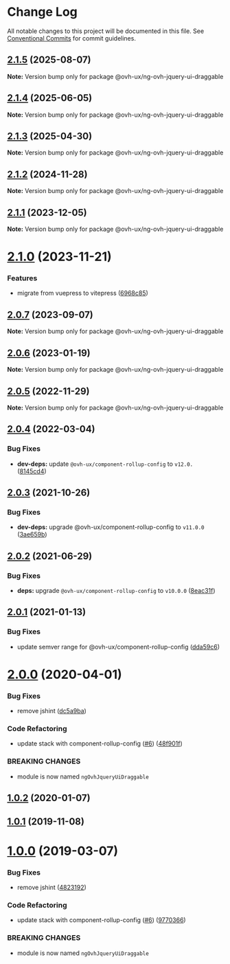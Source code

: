 # Change Log

All notable changes to this project will be documented in this file.
See [Conventional Commits](https://conventionalcommits.org) for commit guidelines.

## [2.1.5](https://github.com/ovh/manager/compare/@ovh-ux/ng-ovh-jquery-ui-draggable@2.1.4...@ovh-ux/ng-ovh-jquery-ui-draggable@2.1.5) (2025-08-07)

**Note:** Version bump only for package @ovh-ux/ng-ovh-jquery-ui-draggable





## [2.1.4](https://github.com/ovh/manager/compare/@ovh-ux/ng-ovh-jquery-ui-draggable@2.1.3...@ovh-ux/ng-ovh-jquery-ui-draggable@2.1.4) (2025-06-05)

**Note:** Version bump only for package @ovh-ux/ng-ovh-jquery-ui-draggable





## [2.1.3](https://github.com/ovh/manager/compare/@ovh-ux/ng-ovh-jquery-ui-draggable@2.1.2...@ovh-ux/ng-ovh-jquery-ui-draggable@2.1.3) (2025-04-30)

**Note:** Version bump only for package @ovh-ux/ng-ovh-jquery-ui-draggable





## [2.1.2](https://github.com/ovh/manager/compare/@ovh-ux/ng-ovh-jquery-ui-draggable@2.1.1...@ovh-ux/ng-ovh-jquery-ui-draggable@2.1.2) (2024-11-28)

**Note:** Version bump only for package @ovh-ux/ng-ovh-jquery-ui-draggable





## [2.1.1](https://github.com/ovh/manager/compare/@ovh-ux/ng-ovh-jquery-ui-draggable@2.1.0...@ovh-ux/ng-ovh-jquery-ui-draggable@2.1.1) (2023-12-05)

**Note:** Version bump only for package @ovh-ux/ng-ovh-jquery-ui-draggable





# [2.1.0](https://github.com/ovh/manager/compare/@ovh-ux/ng-ovh-jquery-ui-draggable@2.0.7...@ovh-ux/ng-ovh-jquery-ui-draggable@2.1.0) (2023-11-21)


### Features

* migrate from vuepress to vitepress ([6968c85](https://github.com/ovh/manager/commit/6968c85f00e19c41bc240abb37a50e9dacf9c5e5))





## [2.0.7](https://github.com/ovh/manager/compare/@ovh-ux/ng-ovh-jquery-ui-draggable@2.0.6...@ovh-ux/ng-ovh-jquery-ui-draggable@2.0.7) (2023-09-07)

**Note:** Version bump only for package @ovh-ux/ng-ovh-jquery-ui-draggable





## [2.0.6](https://github.com/ovh/manager/compare/@ovh-ux/ng-ovh-jquery-ui-draggable@2.0.5...@ovh-ux/ng-ovh-jquery-ui-draggable@2.0.6) (2023-01-19)

**Note:** Version bump only for package @ovh-ux/ng-ovh-jquery-ui-draggable





## [2.0.5](https://github.com/ovh/manager/compare/@ovh-ux/ng-ovh-jquery-ui-draggable@2.0.4...@ovh-ux/ng-ovh-jquery-ui-draggable@2.0.5) (2022-11-29)

**Note:** Version bump only for package @ovh-ux/ng-ovh-jquery-ui-draggable





## [2.0.4](https://github.com/ovh/manager/compare/@ovh-ux/ng-ovh-jquery-ui-draggable@2.0.3...@ovh-ux/ng-ovh-jquery-ui-draggable@2.0.4) (2022-03-04)


### Bug Fixes

* **dev-deps:** update `@ovh-ux/component-rollup-config` to `v12.0.` ([8145cd4](https://github.com/ovh/manager/commit/8145cd44a34cec071db4b5267182705625951077))



## [2.0.3](https://github.com/ovh/manager/compare/@ovh-ux/ng-ovh-jquery-ui-draggable@2.0.2...@ovh-ux/ng-ovh-jquery-ui-draggable@2.0.3) (2021-10-26)


### Bug Fixes

* **dev-deps:** upgrade @ovh-ux/component-rollup-config to `v11.0.0` ([3ae659b](https://github.com/ovh/manager/commit/3ae659bea59244fd5660375b9dac52055cc374b0))



## [2.0.2](https://github.com/ovh/manager/compare/@ovh-ux/ng-ovh-jquery-ui-draggable@2.0.1...@ovh-ux/ng-ovh-jquery-ui-draggable@2.0.2) (2021-06-29)


### Bug Fixes

* **deps:** upgrade `@ovh-ux/component-rollup-config` to `v10.0.0` ([8eac31f](https://github.com/ovh/manager/commit/8eac31f81e46d1570c131cf55788d6435842ab6d))



## [2.0.1](https://github.com/ovh/manager/compare/@ovh-ux/ng-ovh-jquery-ui-draggable@2.0.0...@ovh-ux/ng-ovh-jquery-ui-draggable@2.0.1) (2021-01-13)


### Bug Fixes

* update semver range for @ovh-ux/component-rollup-config ([dda59c6](https://github.com/ovh/manager/commit/dda59c6b71cb4ad9ab98f06a0bf995a7eb45a1d9))



# [2.0.0](https://github.com/ovh/manager/compare/@ovh-ux/ng-ovh-jquery-ui-draggable@1.0.2...@ovh-ux/ng-ovh-jquery-ui-draggable@2.0.0) (2020-04-01)


### Bug Fixes

* remove jshint ([dc5a9ba](https://github.com/ovh/manager/commit/dc5a9ba73e63952486200fe5768aae21133fe574))


### Code Refactoring

* update stack with component-rollup-config ([#6](https://github.com/ovh/manager/issues/6)) ([48f901f](https://github.com/ovh/manager/commit/48f901fd5ef501165def8ddf7a2993c5d9b29d77))


### BREAKING CHANGES

* module is now named `ngOvhJqueryUiDraggable`



## [1.0.2](https://github.com/ovh-ux/ng-ovh-jquery-ui-draggable/compare/v1.0.1...v1.0.2) (2020-01-07)



## [1.0.1](https://github.com/ovh-ux/ng-ovh-jquery-ui-draggable/compare/v1.0.0...v1.0.1) (2019-11-08)



# [1.0.0](https://github.com/ovh-ux/ng-ovh-jquery-ui-draggable/compare/0.0.5...1.0.0) (2019-03-07)


### Bug Fixes

* remove jshint ([4823192](https://github.com/ovh-ux/ng-ovh-jquery-ui-draggable/commit/4823192))


### Code Refactoring

* update stack with component-rollup-config ([#6](https://github.com/ovh-ux/ng-ovh-jquery-ui-draggable/issues/6)) ([9770366](https://github.com/ovh-ux/ng-ovh-jquery-ui-draggable/commit/9770366))


### BREAKING CHANGES

* module is now named `ngOvhJqueryUiDraggable`
